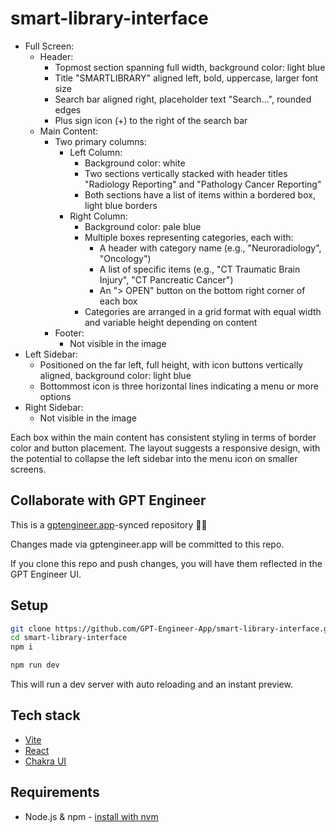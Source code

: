 # smart-library-interface

- Full Screen:
  - Header:
    - Topmost section spanning full width, background color: light blue
    - Title "SMARTLIBRARY" aligned left, bold, uppercase, larger font size
    - Search bar aligned right, placeholder text "Search...", rounded edges
    - Plus sign icon (+) to the right of the search bar
  - Main Content:
    - Two primary columns:
      - Left Column:
        - Background color: white
        - Two sections vertically stacked with header titles "Radiology Reporting" and "Pathology Cancer Reporting"
        - Both sections have a list of items within a bordered box, light blue borders
      - Right Column:
        - Background color: pale blue
        - Multiple boxes representing categories, each with:
          - A header with category name (e.g., "Neuroradiology", "Oncology")
          - A list of specific items (e.g., "CT Traumatic Brain Injury", "CT Pancreatic Cancer")
          - An "> OPEN" button on the bottom right corner of each box
        - Categories are arranged in a grid format with equal width and variable height depending on content
    - Footer:
      - Not visible in the image
- Left Sidebar:
  - Positioned on the far left, full height, with icon buttons vertically aligned, background color: light blue
  - Bottommost icon is three horizontal lines indicating a menu or more options
- Right Sidebar:
  - Not visible in the image

Each box within the main content has consistent styling in terms of border color and button placement. The layout suggests a responsive design, with the potential to collapse the left sidebar into the menu icon on smaller screens.

## Collaborate with GPT Engineer

This is a [gptengineer.app](https://gptengineer.app)-synced repository 🌟🤖

Changes made via gptengineer.app will be committed to this repo.

If you clone this repo and push changes, you will have them reflected in the GPT Engineer UI.

## Setup

```sh
git clone https://github.com/GPT-Engineer-App/smart-library-interface.git
cd smart-library-interface
npm i
```

```sh
npm run dev
```

This will run a dev server with auto reloading and an instant preview.

## Tech stack

- [Vite](https://vitejs.dev/)
- [React](https://react.dev/)
- [Chakra UI](https://chakra-ui.com/)

## Requirements

- Node.js & npm - [install with nvm](https://github.com/nvm-sh/nvm#installing-and-updating)
